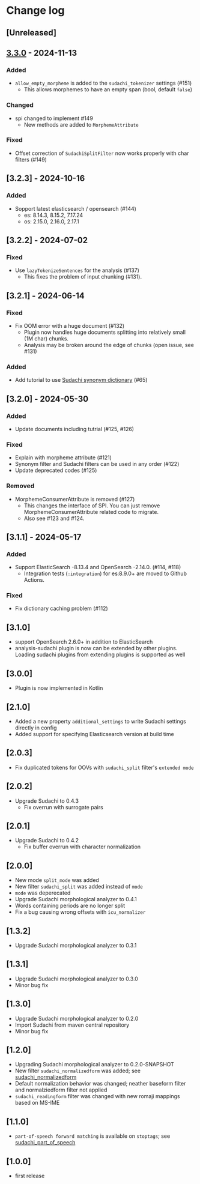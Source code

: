 # Change log

## [Unreleased]

## [3.3.0](https://github.com/WorksApplications/elasticsearch-sudachi/releases/tag/v3.3.0) - 2024-11-13

### Added

- `allow_empty_morpheme` is added to the `sudachi_tokenizer` settings (#151)
  - This allows morphemes to have an empty span (bool, default `false`)

### Changed

- spi changed to implement #149
  - New methods are added to `MorphemeAttribute`

### Fixed

- Offset correction of `SudachiSplitFilter` now works properly with char filters (#149)

## [3.2.3] - 2024-10-16

### Added

- Sopport latest elasticsearch / opensearch (#144)
  - es: 8.14.3, 8.15.2, 7.17.24
  - os: 2.15.0, 2.16.0, 2.17.1

## [3.2.2] - 2024-07-02

### Fixed

- Use `lazyTokenizeSentences` for the analysis (#137)
  - This fixes the problem of input chunking (#131).

## [3.2.1] - 2024-06-14

### Fixed

- Fix OOM error with a huge document (#132)
  - Plugin now handles huge documents splitting into relatively small (1M char) chunks.
  - Analysis may be broken around the edge of chunks (open issue, see #131)

### Added

- Add tutorial to use [Sudachi synonym dictionary](https://github.com/WorksApplications/SudachiDict/blob/develop/docs/synonyms.md) (#65)

## [3.2.0] - 2024-05-30

### Added

- Update documents including tutrial (#125, #126)

### Fixed

- Explain with morpheme attribute (#121)
- Synonym filter and Sudachi filters can be used in any order (#122)
- Update deprecated codes (#125)

### Removed

- MorphemeConsumerAttribute is removed (#127)
  - This changes the interface of SPI. You can just remove MorphemeConsumerAttribute related code to migrate.
  - Also see #123 and #124.

## [3.1.1] - 2024-05-17

### Added

- Support ElasticSearch -8.13.4 and OpenSearch -2.14.0. (#114, #118)
  - Integration tests (`:integration`) for es:8.9.0+ are moved to Github Actions.

### Fixed

- Fix dictionary caching problem (#112)

## [3.1.0]

- support OpenSearch 2.6.0+ in addition to ElasticSearch
- analysis-sudachi plugin is now can be extended by other plugins. Loading sudachi plugins from extending plugins is supported as well

## [3.0.0]

- Plugin is now implemented in Kotlin

## [2.1.0]

- Added a new property `additional_settings` to write Sudachi settings directly in config
- Added support for specifying Elasticsearch version at build time

## [2.0.3]

- Fix duplicated tokens for OOVs with `sudachi_split` filter's `extended mode`

## [2.0.2]

- Upgrade Sudachi to 0.4.3
  - Fix overrun with surrogate pairs

## [2.0.1]

- Upgrade Sudachi to 0.4.2
  - Fix buffer overrun with character normalization

## [2.0.0]

- New mode `split_mode` was added
- New filter `sudachi_split` was added instead of `mode`
- `mode` was deperecated
- Upgrade Sudachi morphological analyzer to 0.4.1
- Words containing periods are no longer split
- Fix a bug causing wrong offsets with `icu_normalizer`

## [1.3.2]

- Upgrade Sudachi morphological analyzer to 0.3.1

## [1.3.1]

- Upgrade Sudachi morphological analyzer to 0.3.0
- Minor bug fix

## [1.3.0]

- Upgrade Sudachi morphological analyzer to 0.2.0
- Import Sudachi from maven central repository
- Minor bug fix

## [1.2.0]

- Upgrading Sudachi morphological analyzer to 0.2.0-SNAPSHOT
- New filter `sudachi_normalizedform` was added; see [sudachi_normalizedform](#sudachi_normalizedform)
- Default normalization behavior was changed; neather baseform filter and normalziedform filter not applied
- `sudachi_readingform` filter was changed with new romaji mappings based on MS-IME

## [1.1.0]

- `part-of-speech forward matching` is available on `stoptags`; see [sudachi_part_of_speech](#sudachi_part_of_speech)

## [1.0.0]

- first release
